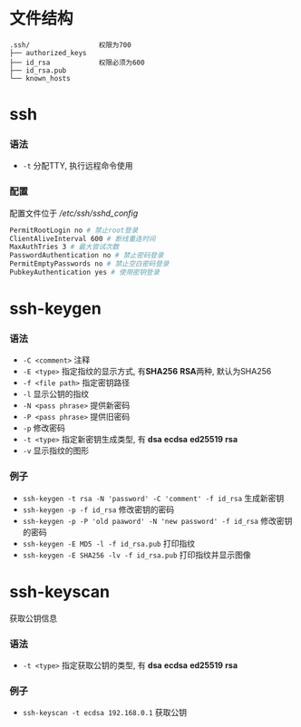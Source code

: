 # 文件结构
```
.ssh/                 权限为700
├── authorized_keys
├── id_rsa            权限必须为600
├── id_rsa.pub
└── known_hosts
```

# ssh
### 语法
- `-t` 分配TTY, 执行远程命令使用

### 配置
配置文件位于 */etc/ssh/sshd_config*
```sh
PermitRootLogin no # 禁止root登录
ClientAliveInterval 600 # 断线重连时间
MaxAuthTries 3 # 最大尝试次数
PasswordAuthentication no # 禁止密码登录
PermitEmptyPasswords no # 禁止空白密码登录
PubkeyAuthentication yes # 使用密钥登录
```

# ssh-keygen
### 语法
- `-C <comment>` 注释
- `-E <type>` 指定指纹的显示方式, 有**SHA256** **RSA**两种, 默认为SHA256
- `-f <file path>` 指定密钥路径
- `-l` 显示公钥的指纹
- `-N <pass phrase>` 提供新密码
- `-P <pass phrase>` 提供旧密码
- `-p` 修改密码
- `-t <type>` 指定新密钥生成类型, 有 **dsa** **ecdsa** **ed25519** **rsa**
- `-v` 显示指纹的图形

### 例子
* `ssh-keygen -t rsa -N 'password' -C 'comment' -f id_rsa` 生成新密钥
* `ssh-keygen -p -f id_rsa` 修改密钥的密码
* `ssh-keygen -p -P 'old paaword' -N 'new password' -f id_rsa` 修改密钥的密码
* `ssh-keygen -E MD5 -l -f id_rsa.pub` 打印指纹
* `ssh-keygen -E SHA256 -lv -f id_rsa.pub` 打印指纹并显示图像

# ssh-keyscan
获取公钥信息

### 语法
- `-t <type>` 指定获取公钥的类型, 有 **dsa** **ecdsa** **ed25519** **rsa**

### 例子
* `ssh-keyscan -t ecdsa 192.168.0.1` 获取公钥
